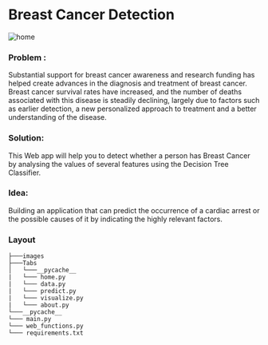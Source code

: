 # Breast Cancer Detection

![home](https://user-images.githubusercontent.com/64016811/218371012-5f116303-8625-4a07-9719-cf04b9fdcbd7.png)

### Problem : 

Substantial support for breast cancer awareness and research funding has helped create advances in the diagnosis and treatment of breast cancer. Breast cancer survival rates have increased, and the number of deaths associated with this disease is steadily declining, largely due to factors such as earlier detection, a new personalized approach to treatment and a better understanding of the disease.

### Solution:

This Web app will help you to detect whether a person has Breast Cancer by analysing the values of several features using the Decision Tree Classifier.

### Idea: 
Building an application that can predict the occurrence of a cardiac arrest or the possible causes of it by indicating the highly relevant factors. 

### Layout

```
├───images
├───Tabs
│   └───__pycache__
|   └─── home.py
|   └─── data.py
|   └─── predict.py
|   └─── visualize.py
|   └─── about.py
└───__pycache__
└─── main.py
└─── web_functions.py
└─── requirements.txt
```


